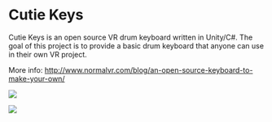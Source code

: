 Cutie Keys
========

Cutie Keys is an open source VR drum keyboard written in Unity/C#. The goal of this project is to provide a basic drum keyboard that anyone can use in their own VR project.

More info: http://www.normalvr.com/blog/an-open-source-keyboard-to-make-your-own/

![](gifs/wanderer1.gif?raw=true)

![](gifs/wanderer2.gif?raw=true)